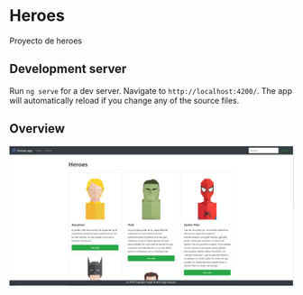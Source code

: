 # Heroes

Proyecto de heroes

## Development server

Run `ng serve` for a dev server. Navigate to `http://localhost:4200/`. The app will automatically reload if you change any of the source files.

## Overview

<img align="center" src="https://raw.githubusercontent.com/sergiovega95/Heroes/master/src/assets/images/Capture1.PNG">
